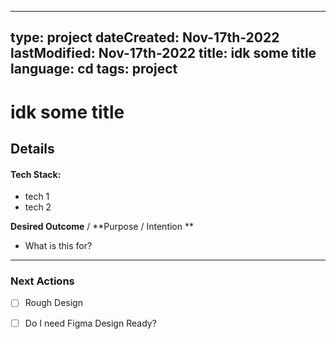 
---

type: project
dateCreated: Nov-17th-2022
lastModified: Nov-17th-2022
title: idk some title
language: cd
tags: project
---



# idk some title





## Details

#### Tech Stack: 

-  tech 1
-  tech 2


**Desired Outcome** / **Purpose / Intention **

-  What is this for? 


_________

### Next Actions

- [ ]  Rough Design
- [ ] Do I need Figma Design Ready?
 





